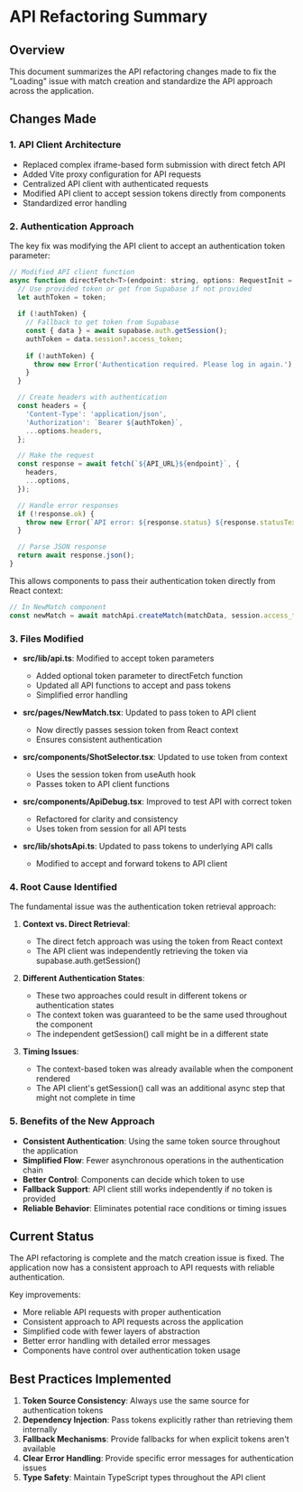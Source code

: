 # API Refactoring Summary

## Overview

This document summarizes the API refactoring changes made to fix the "Loading" issue with match creation and standardize the API approach across the application.

## Changes Made

### 1. API Client Architecture

- Replaced complex iframe-based form submission with direct fetch API
- Added Vite proxy configuration for API requests
- Centralized API client with authenticated requests
- Modified API client to accept session tokens directly from components
- Standardized error handling

### 2. Authentication Approach

The key fix was modifying the API client to accept an authentication token parameter:

```javascript
// Modified API client function
async function directFetch<T>(endpoint: string, options: RequestInit = {}, token?: string): Promise<T> {
  // Use provided token or get from Supabase if not provided
  let authToken = token;
  
  if (!authToken) {
    // Fallback to get token from Supabase
    const { data } = await supabase.auth.getSession();
    authToken = data.session?.access_token;
    
    if (!authToken) {
      throw new Error('Authentication required. Please log in again.');
    }
  }

  // Create headers with authentication
  const headers = {
    'Content-Type': 'application/json',
    'Authorization': `Bearer ${authToken}`,
    ...options.headers,
  };

  // Make the request
  const response = await fetch(`${API_URL}${endpoint}`, {
    headers,
    ...options,
  });

  // Handle error responses
  if (!response.ok) {
    throw new Error(`API error: ${response.status} ${response.statusText}`);
  }

  // Parse JSON response
  return await response.json();
}
```

This allows components to pass their authentication token directly from React context:

```javascript
// In NewMatch component
const newMatch = await matchApi.createMatch(matchData, session.access_token);
```

### 3. Files Modified

- **src/lib/api.ts**: Modified to accept token parameters
  - Added optional token parameter to directFetch function
  - Updated all API functions to accept and pass tokens
  - Simplified error handling

- **src/pages/NewMatch.tsx**: Updated to pass token to API client
  - Now directly passes session token from React context
  - Ensures consistent authentication

- **src/components/ShotSelector.tsx**: Updated to use token from context
  - Uses the session token from useAuth hook
  - Passes token to API client functions

- **src/components/ApiDebug.tsx**: Improved to test API with correct token
  - Refactored for clarity and consistency
  - Uses token from session for all API tests

- **src/lib/shotsApi.ts**: Updated to pass tokens to underlying API calls
  - Modified to accept and forward tokens to API client

### 4. Root Cause Identified

The fundamental issue was the authentication token retrieval approach:

1. **Context vs. Direct Retrieval**: 
   - The direct fetch approach was using the token from React context
   - The API client was independently retrieving the token via supabase.auth.getSession()

2. **Different Authentication States**:
   - These two approaches could result in different tokens or authentication states
   - The context token was guaranteed to be the same used throughout the component
   - The independent getSession() call might be in a different state

3. **Timing Issues**:
   - The context-based token was already available when the component rendered
   - The API client's getSession() call was an additional async step that might not complete in time

### 5. Benefits of the New Approach

- **Consistent Authentication**: Using the same token source throughout the application
- **Simplified Flow**: Fewer asynchronous operations in the authentication chain
- **Better Control**: Components can decide which token to use
- **Fallback Support**: API client still works independently if no token is provided
- **Reliable Behavior**: Eliminates potential race conditions or timing issues

## Current Status

The API refactoring is complete and the match creation issue is fixed. The application now has a consistent approach to API requests with reliable authentication.

Key improvements:
- More reliable API requests with proper authentication
- Consistent approach to API requests across the application
- Simplified code with fewer layers of abstraction
- Better error handling with detailed error messages
- Components have control over authentication token usage

## Best Practices Implemented

1. **Token Source Consistency**: Always use the same source for authentication tokens
2. **Dependency Injection**: Pass tokens explicitly rather than retrieving them internally
3. **Fallback Mechanisms**: Provide fallbacks for when explicit tokens aren't available
4. **Clear Error Handling**: Provide specific error messages for authentication issues
5. **Type Safety**: Maintain TypeScript types throughout the API client